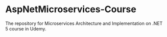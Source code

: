 # AspNetMicroservices-Course
The repository for Microservices Architecture and Implementation on .NET 5 course in Udemy.
